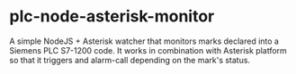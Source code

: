 # plc-node-asterisk-monitor
A simple NodeJS + Asterisk watcher that monitors marks declared into a Siemens PLC S7-1200 code. It works in combination with Asterisk platform so that it triggers and alarm-call depending on the mark's status.
